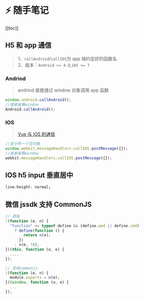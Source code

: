# ⚡ 随手笔记

[[toc]]

## H5 和 app 通信

> 1、`callAndroid`/`callIOS`为 app 端约定好的函数名  
> 2、版本：`Android >= 4.0`,`iOS >= 7`

### Andriod

> andriod 直接通过 window 对象调用 app 函数

```js
window.android.callAndroid();
//或者省略window
Android.callAndroid();
```

### IOS

> [Vue 与 iOS 的通信](https://www.jianshu.com/p/2459e6fe05ca)

```js
//至少传一个空对象
window.webkit.messageHandlers.callIOS.postMessage({});
//或者省略window
webkit.messageHandlers.callIOS.postMessage({});
```

## IOS h5 input 垂直居中

```css
line-height: normal;
```

## 微信 jssdk 支持 CommonJS

```js
// 原版
!(function (e, n) {
  "function" == typeof define && (define.amd || define.cmd)
    ? define(function () {
        return n(e);
      })
    : n(e, !0);
})(this, function (o, e) {
  ....
});

// 支持commonjs
!(function (e, n) {
  module.exports = n(e);
})(window, function (o, e) {
  ...
});
```

